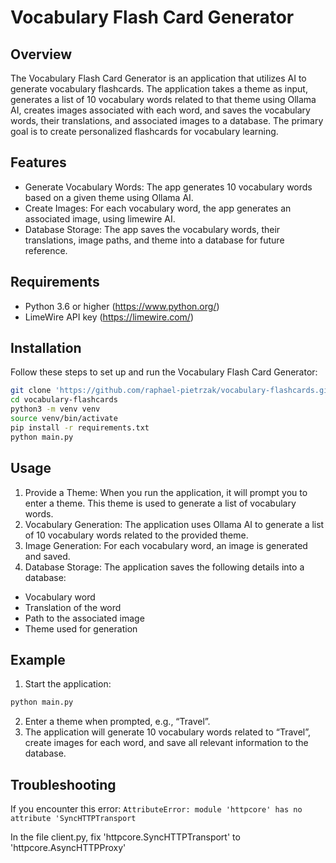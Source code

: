
# Vocabulary Flash Card Generator

## Overview

The Vocabulary Flash Card Generator is an application that utilizes AI to generate vocabulary flashcards. The application takes a theme as input, generates a list of 10 vocabulary words related to that theme using Ollama AI, creates images associated with each word, and saves the vocabulary words, their translations, and associated images to a database. The primary goal is to create personalized flashcards for vocabulary learning.

## Features

-	Generate Vocabulary Words: The app generates 10 vocabulary words based on a given theme using Ollama AI.
-	Create Images: For each vocabulary word, the app generates an associated image, using limewire AI.
-	Database Storage: The app saves the vocabulary words, their translations, image paths, and theme into a database for future reference.

## Requirements

- Python 3.6 or higher (https://www.python.org/)
- LimeWire API key  (https://limewire.com/)


## Installation

Follow these steps to set up and run the Vocabulary Flash Card Generator:

```bash
git clone 'https://github.com/raphael-pietrzak/vocabulary-flashcards.git'
cd vocabulary-flashcards
python3 -m venv venv
source venv/bin/activate
pip install -r requirements.txt
python main.py
```

## Usage

1.	Provide a Theme:
When you run the application, it will prompt you to enter a theme. This theme is used to generate a list of vocabulary words.
2.	Vocabulary Generation:
The application uses Ollama AI to generate a list of 10 vocabulary words related to the provided theme.
3.	Image Generation:
For each vocabulary word, an image is generated and saved.
4.	Database Storage:
The application saves the following details into a database:
- Vocabulary word
- Translation of the word
- Path to the associated image
- Theme used for generation



## Example

1.	Start the application:
```bash
python main.py
```
2.	Enter a theme when prompted, e.g., “Travel”.
3.	The application will generate 10 vocabulary words related to “Travel”, create images for each word, and save all relevant information to the database.


## Troubleshooting

If you encounter this error: `AttributeError: module 'httpcore' has no attribute 'SyncHTTPTransport`

In the file client.py, fix 'httpcore.SyncHTTPTransport' to 'httpcore.AsyncHTTPProxy'